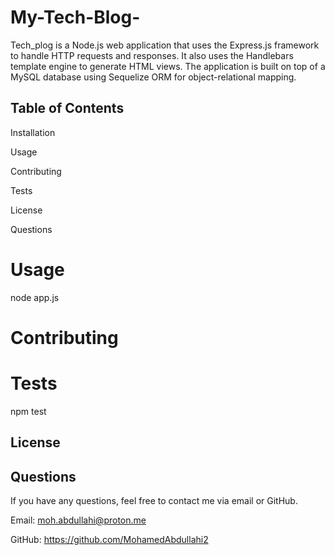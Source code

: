 # My-Tech-Blog-

Tech_plog is a Node.js web application that uses the Express.js framework to handle HTTP requests and responses. It also uses the Handlebars template engine to generate HTML views. The application is built on top of a MySQL database using Sequelize ORM for object-relational mapping.
 
## Table of Contents

Installation

Usage

Contributing

Tests

License

Questions

# Usage


node app.js


# Contributing


# Tests

npm test


## License


## Questions

If you have any questions, feel free to contact me via email or GitHub.

Email: moh.abdullahi@proton.me

GitHub: https://github.com/MohamedAbdullahi2 
